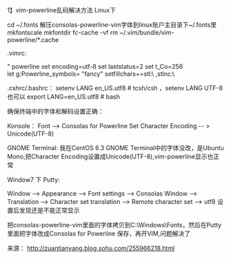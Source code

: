 1】vim-powerline乱码解决方法
Linux下

cd ~/.fonts
解压consolas-powerline-vim字体到linux账户主目录下~/.fonts里
mkfontscale
mkfontdir
fc-cache -vf
rm ~/.vim/bundle/vim-powerline/*.cache

 .vimrc:

 " powerline
 set encoding=utf-8
 set laststatus=2
 set t_Co=256   
 let g:Powerline_symbols= "fancy"
 setfillchars+=stl:\ ,stlnc:\

 .cshrc/.bashrc：
 setenv LANG en_US.utf8   # tcsh/csh  ，setenv LANG UTF-8 也可以
 export LANG=en_US.utf8   # bash


 确保终端中的字体和解码设置正确：

 Konsole：
 Font --> Consolas for Powerline 
 Set Character Encoding -- > Unicode(UTF-8)

 GNOME Terminal:
 我在CentOS 6.3 GNOME Terminal中的字体没改，是Ubuntu Mono,把Character Encoding设置成Unicode(UTF-8),vim-powerline显示也正常

 Window7 下 Putty:

 Window --> Appearance --> Font settings --> Consolas
 Window --> Translation --> Character set translation --> Remote character set --> utf8
 设置后发现还是不能正常显示

 把consolas-powerline-vim里面的字体拷贝到C:\Windows\Fonts，然后在Putty里面把字体改成Consolas for Powerline 保存，再开VIM,问题解决了

 来源： <http://zuantianyang.blog.sohu.com/255966218.html>

